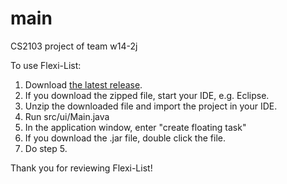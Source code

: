 # main
CS2103 project of team w14-2j

To use Flexi-List:

1. Download [the latest release](https://github.com/cs2103aug2015-w14-2j/main/releases).
2. If you download the zipped file, start your IDE, e.g. Eclipse.
3. Unzip the downloaded file and import the project in your IDE.
4. Run src/ui/Main.java
5. In the application window, enter "create floating task"
6. If you download the .jar file, double click the file.
7. Do step 5.

Thank you for reviewing Flexi-List!
